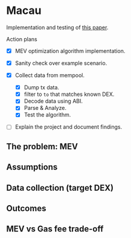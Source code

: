 # Macau

Implementation and testing of [this paper](https://dl.acm.org/doi/10.1145/3736252.3742581).

Action plans
- [x] MEV optimization algorithm implementation.
- [x] Sanity check over example scenario.
- [x] Collect data from mempool.
    - [x] Dump tx data.
    - [x] filter to `to` that matches known DEX.
    - [x] Decode data using ABI.
    - [x] Parse & Analyze.
    - [x] Test the algorithm.
- [ ] Explain the project and document findings.


## The problem: MEV

## Assumptions

## Data collection (target DEX)

## Outcomes

## MEV vs Gas fee trade-off
